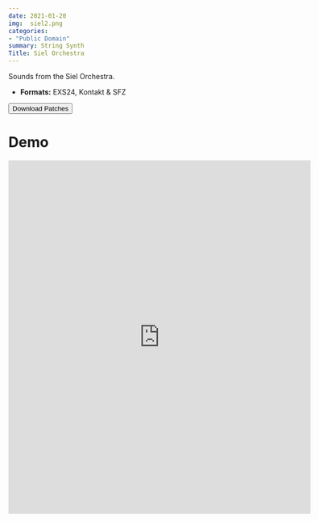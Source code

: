 ```yaml
---
date: 2021-01-20
img:  siel2.png
categories: 
- "Public Domain"
summary: String Synth
Title: Siel Orchestra
---
```



Sounds from the Siel Orchestra.

-   **Formats:** EXS24, Kontakt & SFZ



<div class="buttons"> <form method="get" action="https://github.com/publicsamples/Siel-Orchestra"> <button>Download Patches</button></a></div>

# Demo

<iframe width="600" height="700" src="https://www.modularsamples.com/Demos/demos/misc2.html" frameborder="0" allow="accelerometer; autoplay; clipboard-write; encrypted-media; gyroscope; picture-in-picture" allowfullscreen></iframe>
